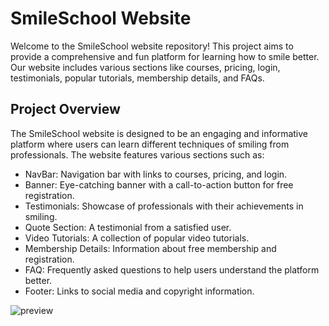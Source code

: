 # SmileSchool Website
Welcome to the SmileSchool website repository! This project aims to provide a comprehensive and fun platform for learning how to smile better. Our website includes various sections like courses, pricing, login, testimonials, popular tutorials, membership details, and FAQs.

## Project Overview
The SmileSchool website is designed to be an engaging and informative platform where users can learn different techniques of smiling from professionals. The website features various sections such as:

- NavBar: Navigation bar with links to courses, pricing, and login.
- Banner: Eye-catching banner with a call-to-action button for free registration.
- Testimonials: Showcase of professionals with their achievements in smiling.
- Quote Section: A testimonial from a satisfied user.
- Video Tutorials: A collection of popular video tutorials.
- Membership Details: Information about free membership and registration.
- FAQ: Frequently asked questions to help users understand the platform better.
- Footer: Links to social media and copyright information.

![preview](URL)
